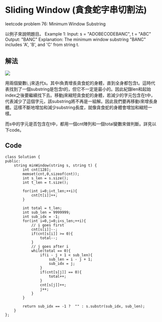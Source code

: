 # Sliding Window (貪食蛇字串切割法)

leetcode problem 76: Minimum Window Substring

以例子來說明題目。
Example 1:
Input: s = "ADOBECODEBANC", t = "ABC"
Output: "BANC"
Explanation: The minimum window substring "BANC" includes 'A', 'B', and 'C' from string t.

## 解法
![](https://i.imgur.com/DtGSPU3.jpg)

用兩個變數i, j來迭代s。其中i負責增長貪食蛇的身體，直到全身都包含t。這時代表找到了一個substring是包含t的，但它不一定是最小的。因此紀錄len和起始index之後要繼續找下去。移動j來縮短貪食蛇的身體，若減少的字元包含在t中，代表減少了這個字元，該substring將不再是一組解。因此我們要再移動i來增長身體。這樣不斷地增加和減少substring長度，就像貪食蛇的身體會增加和縮短一樣。

而s中的字元是否包含在t中，都用一個cnt陣列和一個total變數來做判斷。詳見以下code。

## Code
```
class Solution {
public:
    string minWindow(string s, string t) {
        int cnt[128];
        memset(cnt,0,sizeof(cnt));
        int s_len = s.size();
        int t_len = t.size();
        
        for(int i=0;i<t_len;++i){
            cnt[t[i]]++;
        }
        
        int total = t_len;
        int sub_len = 9999999;
        int sub_idx = -1;
        for(int i=0,j=0;i<s_len;++i){
            // i goes first
            cnt[s[i]]--;
            if(cnt[s[i]] >= 0){
                total--;
            }
            // j goes after i
            while(total == 0){
                if(i - j + 1 < sub_len){
                    sub_len = i - j + 1;
                    sub_idx = j;
                }
                if(cnt[s[j]] == 0){
                    total++;
                }
                cnt[s[j]]++;
                j++;
            }
        }
        
        return sub_idx == -1 ?  "" : s.substr(sub_idx, sub_len);
    }
};
```


